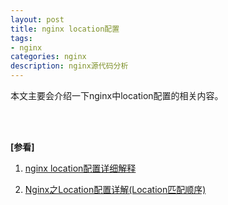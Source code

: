 ```yaml
---
layout: post
title: nginx location配置
tags:
- nginx
categories: nginx
description: nginx源代码分析
---
```




本文主要会介绍一下nginx中location配置的相关内容。


<!-- more -->





<br />
<br />

**[参看]**

1. [nginx location配置详细解释](http://outofmemory.cn/code-snippet/742/nginx-location-configuration-xiangxi-explain)

2. [Nginx之Location配置详解(Location匹配顺序)](https://blog.csdn.net/RobertoHuang/article/details/70249007)

<br />
<br />
<br />

